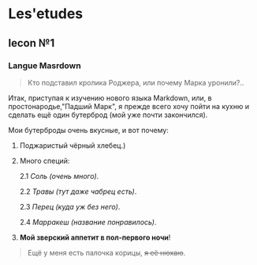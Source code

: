 # Les'etudes 
## lecon №1
### Langue Masrdown

>Кто подставил кролика Роджера, или почему Марка уронили?..


Итак, приступая к изучению нового языка Markdown, или, в простонародье,"Падший Марк", я прежде всего хочу пойти на кухню и сделать ещё один бутерброд (мой уже почти закончился).

Мои бутерброды очень вкусные, и вот почему:

1. Поджаристый чёрный хлебец.)
2. Много специй:

    2.1 *Соль (очень много)*.

    2.2 *Травы (тут даже чабрец есть)*.

    2.3 *Перец (куда уж без него)*.

    2.4 *Марракеш (название понравилось)*.
3. **Мой зверский аппетит в пол-первого ночи**!

> Ещё у меня есть палочка корицы, ~~я её нюхаю~~.
